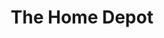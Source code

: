 ---
title: "The Home Depot"
url: /san-antonio/the-home-depot-north-loop-1604-west/
shop: Baumarkt
---
